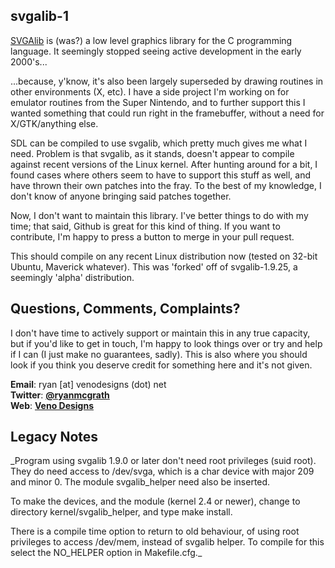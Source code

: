 svgalib-1
-----------------------------------------------------------------------------------
[SVGAlib](http://svgalib.org/) is (was?) a low level graphics library for
the C programming language. It seemingly stopped seeing active development
in the early 2000's...

...because, y'know, it's also been largely superseded by drawing routines
in other environments (X, etc). I have a side project I'm working on for
emulator routines from the Super Nintendo, and to further support this
I wanted something that could run right in the framebuffer, without a 
need for X/GTK/anything else.

SDL can be compiled to use svgalib, which pretty much gives me what I need.
Problem is that svgalib, as it stands, doesn't appear to compile against
recent versions of the Linux kernel. After hunting around for a bit, I 
found cases where others seem to have to support this stuff as well, and
have thrown their own patches into the fray. To the best of my knowledge, I
don't know of anyone bringing said patches together.

Now, I don't want to maintain this library. I've better things to do with my
time; that said, Github is great for this kind of thing. If you want to contribute,
I'm happy to press a button to merge in your pull request.

This should compile on any recent Linux distribution now (tested on 32-bit Ubuntu, Maverick whatever).
This was 'forked' off of svgalib-1.9.25, a seemingly 'alpha' distribution.


Questions, Comments, Complaints?
-----------------------------------------------------------------------------------
I don't have time to actively support or maintain this in any true capacity, but
if you'd like to get in touch, I'm happy to look things over or try and help if I can
(I just make no guarantees, sadly). This is also where you should look if you think
you deserve credit for something here and it's not given.


**Email**: ryan [at] venodesigns (dot) net  
**Twitter**: **[@ryanmcgrath](http://twitter.com/ryanmcgrath)**  
**Web**: **[Veno Designs](http://venodesigns.net/)**


Legacy Notes
-----------------------------------------------------------------------------------
_Program using svgalib 1.9.0 or later don't need root privileges (suid root). 
They do need access to /dev/svga, which is a char device with major 209 and minor 0.
The module svgalib_helper need also be inserted.

To make the devices, and the module (kernel 2.4 or newer), change to directory
kernel/svgalib_helper, and type make install.

There is a compile time option to return to old behaviour, of using root
privileges to access /dev/mem, instead of svgalib helper. To compile for this
select the NO_HELPER option in Makefile.cfg._
